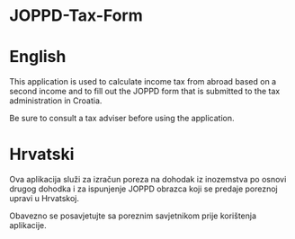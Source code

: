 # JOPPD-Tax-Form
# English
This application is used to calculate income tax from abroad based on a second income and to fill out the JOPPD form that is submitted to the tax administration in Croatia.

Be sure to consult a tax adviser before using the application.

# Hrvatski
Ova aplikacija služi za izračun poreza na dohodak iz inozemstva po osnovi drugog dohodka i za ispunjenje JOPPD obrazca koji se predaje poreznoj upravi u Hrvatskoj.

Obavezno se posavjetujte sa poreznim savjetnikom prije korištenja aplikacije.

